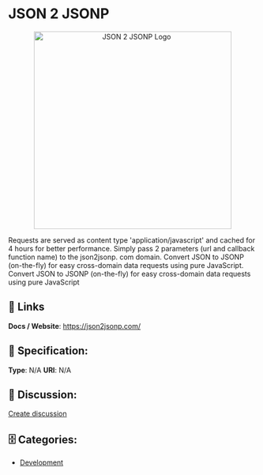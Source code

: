 # JSON 2 JSONP
<p align="center">
    <img width="400" src="https://raw.githubusercontent.com/apis-list/apis-list/main/apis/json-2-jsonp/logo_256x256.png" alt="JSON 2 JSONP Logo"/>
</p>

Requests are served as content type 'application/javascript' and cached for 4 hours for better performance. Simply pass 2 parameters (url and callback function name) to the json2jsonp. com domain.  Convert JSON to JSONP (on-the-fly) for easy cross-domain data requests using pure JavaScript. Convert JSON to JSONP (on-the-fly) for easy cross-domain data requests using pure JavaScript

##  🔗 Links
**Docs / Website**: https://json2jsonp.com/

## 🧬 Specification:
**Type**:  N/A 
**URI**:  N/A 

## 💬 Discussion:
[Create discussion](https://github.com/apis-list/apis-list/discussions/new)

## 🗄️ Categories:
- [Development](https://github.com/apis-list/apis-list#development)




